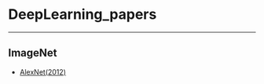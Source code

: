 # DeepLearning_papers
---
## ImageNet
- [AlexNet(2012)](https://github.com/yanggyu17/DeepLearning_papers/blob/master/note/ImageNet_Classification_with_Deep_Convolutional_Neural_Networks(AlexNet).md)
